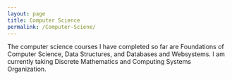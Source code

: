 ```yaml
---
layout: page
title: Computer Science
permalink: /Computer-Sciene/
---
```


The computer science courses I have completed so far are Foundations of Computer Science, Data Structures, and Databases and Websystems. I am currently taking Discrete Mathematics and Computing Systems Organization.